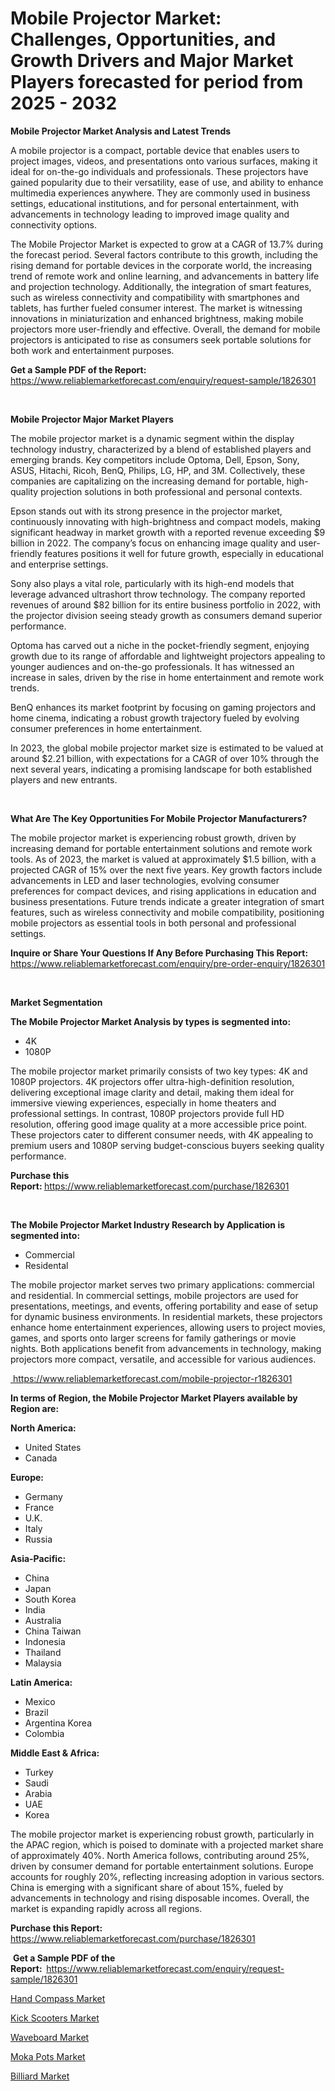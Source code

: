 <p><h1>Mobile Projector Market: Challenges, Opportunities, and Growth Drivers and Major Market Players forecasted for period from 2025 - 2032</h1></p><p><strong>Mobile Projector Market Analysis and Latest Trends</strong></p>
<p><p>A mobile projector is a compact, portable device that enables users to project images, videos, and presentations onto various surfaces, making it ideal for on-the-go individuals and professionals. These projectors have gained popularity due to their versatility, ease of use, and ability to enhance multimedia experiences anywhere. They are commonly used in business settings, educational institutions, and for personal entertainment, with advancements in technology leading to improved image quality and connectivity options.</p><p>The Mobile Projector Market is expected to grow at a CAGR of 13.7% during the forecast period. Several factors contribute to this growth, including the rising demand for portable devices in the corporate world, the increasing trend of remote work and online learning, and advancements in battery life and projection technology. Additionally, the integration of smart features, such as wireless connectivity and compatibility with smartphones and tablets, has further fueled consumer interest. The market is witnessing innovations in miniaturization and enhanced brightness, making mobile projectors more user-friendly and effective. Overall, the demand for mobile projectors is anticipated to rise as consumers seek portable solutions for both work and entertainment purposes.</p></p>
<p><strong>Get a Sample PDF of the Report:&nbsp;</strong> <a href="https://www.reliablemarketforecast.com/enquiry/request-sample/1826301?utm_campaign=1833&utm_medium=2&utm_source=Github&utm_content=ia&utm_term=04042025&utm_id=mobile-projector">https://www.reliablemarketforecast.com/enquiry/request-sample/1826301</a></p>
<p>&nbsp;</p>
<p><strong>Mobile Projector Major Market Players</strong></p>
<p><p>The mobile projector market is a dynamic segment within the display technology industry, characterized by a blend of established players and emerging brands. Key competitors include Optoma, Dell, Epson, Sony, ASUS, Hitachi, Ricoh, BenQ, Philips, LG, HP, and 3M. Collectively, these companies are capitalizing on the increasing demand for portable, high-quality projection solutions in both professional and personal contexts.</p><p>Epson stands out with its strong presence in the projector market, continuously innovating with high-brightness and compact models, making significant headway in market growth with a reported revenue exceeding $9 billion in 2022. The company’s focus on enhancing image quality and user-friendly features positions it well for future growth, especially in educational and enterprise settings.</p><p>Sony also plays a vital role, particularly with its high-end models that leverage advanced ultrashort throw technology. The company reported revenues of around $82 billion for its entire business portfolio in 2022, with the projector division seeing steady growth as consumers demand superior performance.</p><p>Optoma has carved out a niche in the pocket-friendly segment, enjoying growth due to its range of affordable and lightweight projectors appealing to younger audiences and on-the-go professionals. It has witnessed an increase in sales, driven by the rise in home entertainment and remote work trends.</p><p>BenQ enhances its market footprint by focusing on gaming projectors and home cinema, indicating a robust growth trajectory fueled by evolving consumer preferences in home entertainment.</p><p>In 2023, the global mobile projector market size is estimated to be valued at around $2.21 billion, with expectations for a CAGR of over 10% through the next several years, indicating a promising landscape for both established players and new entrants.</p></p>
<p>&nbsp;</p>
<p><strong>What Are The Key Opportunities For Mobile Projector Manufacturers?</strong></p>
<p><p>The mobile projector market is experiencing robust growth, driven by increasing demand for portable entertainment solutions and remote work tools. As of 2023, the market is valued at approximately $1.5 billion, with a projected CAGR of 15% over the next five years. Key growth factors include advancements in LED and laser technologies, evolving consumer preferences for compact devices, and rising applications in education and business presentations. Future trends indicate a greater integration of smart features, such as wireless connectivity and mobile compatibility, positioning mobile projectors as essential tools in both personal and professional settings.</p></p>
<p><strong>Inquire or Share Your Questions If Any Before Purchasing This Report:</strong> <a href="https://www.reliablemarketforecast.com/enquiry/pre-order-enquiry/1826301?utm_campaign=1833&utm_medium=2&utm_source=Github&utm_content=ia&utm_term=04042025&utm_id=mobile-projector">https://www.reliablemarketforecast.com/enquiry/pre-order-enquiry/1826301</a></p>
<p>&nbsp;</p>
<p><strong>Market Segmentation</strong></p>
<p><strong>The Mobile Projector Market Analysis by types is segmented into:</strong></p>
<p><ul><li>4K</li><li>1080P</li></ul></p>
<p><p>The mobile projector market primarily consists of two key types: 4K and 1080P projectors. 4K projectors offer ultra-high-definition resolution, delivering exceptional image clarity and detail, making them ideal for immersive viewing experiences, especially in home theaters and professional settings. In contrast, 1080P projectors provide full HD resolution, offering good image quality at a more accessible price point. These projectors cater to different consumer needs, with 4K appealing to premium users and 1080P serving budget-conscious buyers seeking quality performance.</p></p>
<p><strong>Purchase this Report:&nbsp;</strong><a href="https://www.reliablemarketforecast.com/purchase/1826301?utm_campaign=1833&utm_medium=2&utm_source=Github&utm_content=ia&utm_term=04042025&utm_id=mobile-projector">https://www.reliablemarketforecast.com/purchase/1826301</a></p>
<p>&nbsp;</p>
<p><strong>The Mobile Projector Market Industry Research by Application is segmented into:</strong></p>
<p><ul><li>Commercial</li><li>Residental</li></ul></p>
<p><p>The mobile projector market serves two primary applications: commercial and residential. In commercial settings, mobile projectors are used for presentations, meetings, and events, offering portability and ease of setup for dynamic business environments. In residential markets, these projectors enhance home entertainment experiences, allowing users to project movies, games, and sports onto larger screens for family gatherings or movie nights. Both applications benefit from advancements in technology, making projectors more compact, versatile, and accessible for various audiences.</p></p>
<p><a href="https://www.reliablemarketforecast.com/mobile-projector-r1826301?utm_campaign=1833&utm_medium=2&utm_source=Github&utm_content=ia&utm_term=04042025&utm_id=mobile-projector">&nbsp;https://www.reliablemarketforecast.com/mobile-projector-r1826301</a></p>
<p><strong>In terms of Region, the Mobile Projector Market Players available by Region are:</strong></p>
<p>
    <p> <strong> North America: </strong>
        <ul>
            <li>United States</li>
            <li>Canada</li>
        </ul>
        </p> 
    <p> <strong> Europe: </strong>
        <ul>
            <li>Germany</li>
            <li>France</li>
            <li>U.K.</li>
            <li>Italy</li>
            <li>Russia</li>
        </ul>
        </p> 
    <p> <strong> Asia-Pacific: </strong>
        <ul>
            <li>China</li>
            <li>Japan</li>
            <li>South Korea</li>
            <li>India</li>
            <li>Australia</li>
            <li>China Taiwan</li>
            <li>Indonesia</li>
            <li>Thailand</li>
            <li>Malaysia</li>
        </ul>
        </p> 
    <p> <strong> Latin America: </strong>
        <ul>
            <li>Mexico</li>
            <li>Brazil</li>
            <li>Argentina Korea</li>
            <li>Colombia</li>
        </ul>
        </p> 
    <p> <strong> Middle East & Africa: </strong>
        <ul>
            <li>Turkey</li>
            <li>Saudi</li>
            <li>Arabia</li>
            <li>UAE</li>
            <li>Korea</li>
        </ul>
    </p>
    </p>
<p><p>The mobile projector market is experiencing robust growth, particularly in the APAC region, which is poised to dominate with a projected market share of approximately 40%. North America follows, contributing around 25%, driven by consumer demand for portable entertainment solutions. Europe accounts for roughly 20%, reflecting increasing adoption in various sectors. China is emerging with a significant share of about 15%, fueled by advancements in technology and rising disposable incomes. Overall, the market is expanding rapidly across all regions.</p></p>
<p><strong>Purchase this Report: </strong><a href="https://www.reliablemarketforecast.com/purchase/1826301?utm_campaign=1833&utm_medium=2&utm_source=Github&utm_content=ia&utm_term=04042025&utm_id=mobile-projector">https://www.reliablemarketforecast.com/purchase/1826301</a></p>
<p>&nbsp;<strong>Get a Sample PDF of the Report:&nbsp;&nbsp;</strong><a href="https://www.reliablemarketforecast.com/enquiry/request-sample/1826301?utm_campaign=1833&utm_medium=2&utm_source=Github&utm_content=ia&utm_term=04042025&utm_id=mobile-projector">https://www.reliablemarketforecast.com/enquiry/request-sample/1826301</a></p>
<p><strong></strong></p>
<p><p><a href="https://github.com/juniordelafrance/Market-Research-Report-List-5/blob/main/hand-compass-market.md?utm_campaign=1833&utm_medium=2&utm_source=Github&utm_content=ia&utm_term=04042025&utm_id=mobile-projector">Hand Compass Market</a></p><p><a href="https://github.com/FassouRP/Market-Research-Report-List-7/blob/main/kick-scooters-market.md?utm_campaign=1833&utm_medium=2&utm_source=Github&utm_content=ia&utm_term=04042025&utm_id=mobile-projector">Kick Scooters Market</a></p><p><a href="https://github.com/zeraikulkawb/Market-Research-Report-List-1/blob/main/waveboard-market.md?utm_campaign=1833&utm_medium=2&utm_source=Github&utm_content=ia&utm_term=04042025&utm_id=mobile-projector">Waveboard Market</a></p><p><a href="https://github.com/rullihipes6h/Market-Research-Report-List-1/blob/main/moka-pots-market.md?utm_campaign=1833&utm_medium=2&utm_source=Github&utm_content=ia&utm_term=04042025&utm_id=mobile-projector">Moka Pots Market</a></p><p><a href="https://github.com/dandatesha7q/Market-Research-Report-List-1/blob/main/billiard-market.md?utm_campaign=1833&utm_medium=2&utm_source=Github&utm_content=ia&utm_term=04042025&utm_id=mobile-projector">Billiard Market</a></p></p>